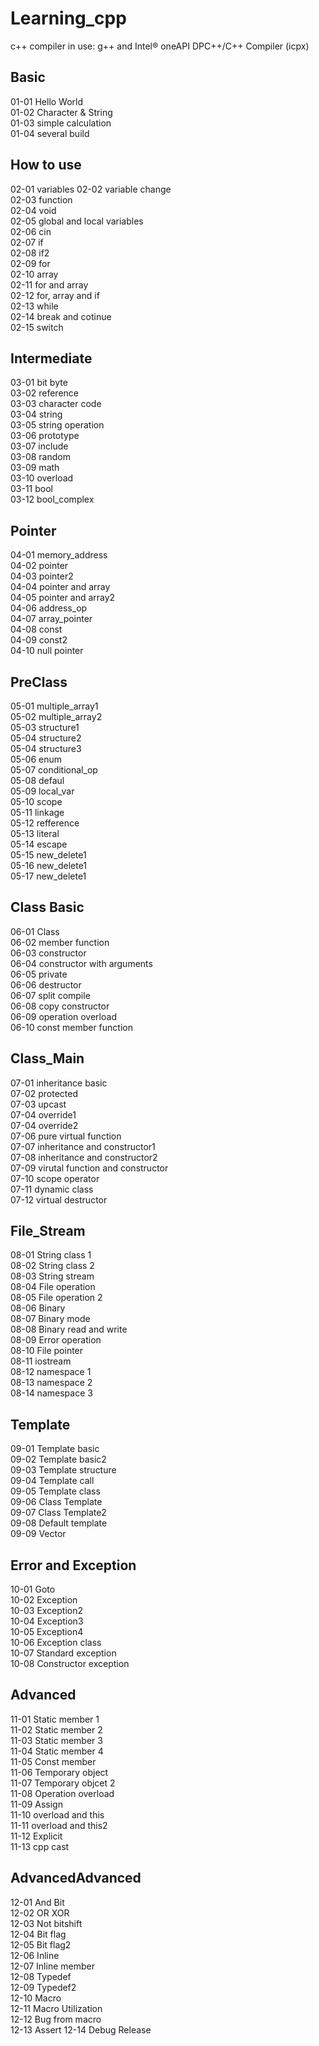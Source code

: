# Learning_cpp

c++ compiler in use: g++ and Intel® oneAPI DPC++/C++ Compiler (icpx)

## Basic 
01-01 Hello World  
01-02 Character & String  
01-03 simple calculation  
01-04 several build      
## How to use   
02-01 variables 
02-02 variable change   
02-03 function  
02-04 void  
02-05 global and local variables    
02-06 cin   
02-07 if    
02-08 if2    
02-09 for    
02-10 array    
02-11 for and array    
02-12 for, array and if    
02-13 while    
02-14 break and cotinue    
02-15 switch    
## Intermediate   
03-01 bit byte      
03-02 reference     
03-03 character code    
03-04 string    
03-05 string operation    
03-06 prototype    
03-07 include    
03-08 random    
03-09 math    
03-10 overload    
03-11 bool    
03-12 bool_complex    
## Pointer   
04-01 memory_address    
04-02 pointer    
04-03 pointer2    
04-04 pointer and array    
04-05 pointer and array2    
04-06 address_op    
04-07 array_pointer    
04-08 const    
04-09 const2    
04-10 null pointer    
## PreClass   
05-01 multiple_array1    
05-02 multiple_array2    
05-03 structure1    
05-04 structure2    
05-04 structure3    
05-06 enum    
05-07 conditional_op    
05-08 defaul    
05-09 local_var    
05-10 scope    
05-11 linkage    
05-12 refference    
05-13 literal    
05-14 escape    
05-15 new_delete1    
05-16 new_delete1    
05-17 new_delete1    
## Class Basic  
06-01 Class    
06-02 member function    
06-03 constructor    
06-04 constructor with arguments    
06-05 private    
06-06 destructor    
06-07 split compile    
06-08 copy constructor    
06-09 operation overload    
06-10 const member function    
## Class_Main   
07-01 inheritance basic    
07-02 protected    
07-03 upcast    
07-04 override1    
07-04 override2    
07-06 pure virtual function    
07-07 inheritance and constructor1    
07-08 inheritance and constructor2    
07-09 virutal function and constructor    
07-10 scope operator    
07-11 dynamic class    
07-12 virtual destructor   
## File_Stream
08-01 String class 1  
08-02 String class 2  
08-03 String stream  
08-04 File operation  
08-05 File operation 2  
08-06 Binary  
08-07 Binary mode  
08-08 Binary read and write  
08-09 Error operation  
08-10 File pointer  
08-11 iostream  
08-12 namespace 1  
08-13 namespace 2  
08-14 namespace 3   
## Template
09-01 Template basic  
09-02 Template basic2  
09-03 Template structure  
09-04 Template call  
09-05 Template class  
09-06 Class Template  
09-07 Class Template2  
09-08 Default template  
09-09 Vector  
## Error and Exception
10-01 Goto  
10-02 Exception  
10-03 Exception2  
10-04 Exception3  
10-05 Exception4  
10-06 Exception class  
10-07 Standard exception  
10-08 Constructor exception    
## Advanced
11-01 Static member 1  
11-02 Static member 2  
11-03 Static member 3  
11-04 Static member 4  
11-05 Const member  
11-06 Temporary object  
11-07 Temporary objcet 2  
11-08 Operation overload    
11-09 Assign   
11-10 overload and this   
11-11 overload and this2   
11-12 Explicit   
11-13 cpp cast   
## AdvancedAdvanced
12-01 And Bit  
12-02 OR XOR  
12-03 Not bitshift  
12-04 Bit flag  
12-05 Bit flag2  
12-06 Inline  
12-07 Inline member  
12-08 Typedef    
12-09 Typedef2   
12-10 Macro   
12-11 Macro Utilization   
12-12 Bug from macro   
12-13 Assert
12-14 Debug Release 
